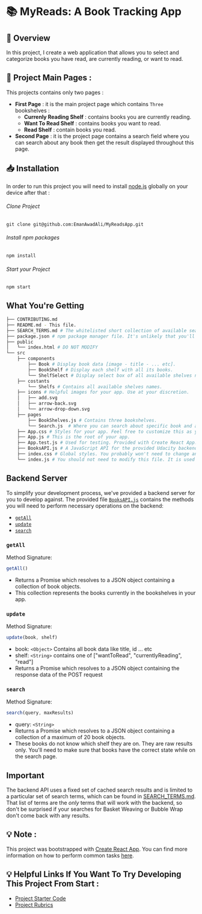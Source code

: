 # 📚 MyReads: A Book Tracking App
## 📌 Overview
In this project, I create a web application that allows you to select and categorize books you have read, are currently reading, or want to read.
## 📰 Project Main Pages :
This projects contains only two pages :
- **First Page** : it is the main project page which contains ```Three``` bookshelves :
  - **Currenly Reading Shelf** : contains books you are currently reading.
  - **Want To Read Shelf** : contains books you want to read.
  - **Read Shelf** : contain books you read.
 - **Second Page** : it is the project page contains a search field where you can search about any book then get the result displayed throughout this page.

## 📥 Installation
In order to run this project you will need to install [node.js](https://nodejs.org/en/) globally on your device after that :

###### Clone Project
```
git clone git@github.com:EmanAwadAli/MyReadsApp.git
```
###### Install npm packages
```
npm install
```
###### Start your Project
```
npm start
```
## What You're Getting
```bash
├── CONTRIBUTING.md
├── README.md - This file.
├── SEARCH_TERMS.md # The whitelisted short collection of available search terms for you to use with your app.
├── package.json # npm package manager file. It's unlikely that you'll need to modify this.
├── public
│   └── index.html # DO NOT MODIFY
└── src
    ├── components
        ├── Book # Display book data [image - title - ... etc].
        ├── BookShelf # Display each shelf with all its books.
        └── ShelfSelect # Display select box of all available shelves names.
    ├── costants
        └── Shelfs # Contains all available shelves names.
    ├── icons # Helpful images for your app. Use at your discretion.
    │   ├── add.svg
    │   ├── arrow-back.svg
    │   └── arrow-drop-down.svg
    ├── pages
        ├── BookShelves.js # Contains three bookshelves.
        └── Search.js  # Where you can search about specific book and add it to a shelf.
    ├── App.css # Styles for your app. Feel free to customize this as you desire.
    ├── App.js # This is the root of your app.
    ├── App.test.js # Used for testing. Provided with Create React App. Testing is encouraged, but not required.
    ├── BooksAPI.js # A JavaScript API for the provided Udacity backend. Instructions for the methods are below
    ├── index.css # Global styles. You probably won't need to change anything here.
    └── index.js # You should not need to modify this file. It is used for DOM rendering only.
```
## Backend Server

To simplify your development process, we've provided a backend server for you to develop against. The provided file [`BooksAPI.js`](src/BooksAPI.js) contains the methods you will need to perform necessary operations on the backend:

* [`getAll`](#getall)
* [`update`](#update)
* [`search`](#search)

### `getAll`

Method Signature:

```js
getAll()
```

* Returns a Promise which resolves to a JSON object containing a collection of book objects.
* This collection represents the books currently in the bookshelves in your app.

### `update`

Method Signature:

```js
update(book, shelf)
```

* book: `<Object>` Contains all book data like title, id ... etc
* shelf: `<String>` contains one of ["wantToRead", "currentlyReading", "read"]  
* Returns a Promise which resolves to a JSON object containing the response data of the POST request

### `search`

Method Signature:

```js
search(query, maxResults)
```

* query: `<String>`
* Returns a Promise which resolves to a JSON object containing a collection of a maximum of 20 book objects.
* These books do not know which shelf they are on. They are raw results only. You'll need to make sure that books have the correct state while on the search page.

## Important
The backend API uses a fixed set of cached search results and is limited to a particular set of search terms, which can be found in [SEARCH_TERMS.md](SEARCH_TERMS.md). That list of terms are the _only_ terms that will work with the backend, so don't be surprised if your searches for Basket Weaving or Bubble Wrap don't come back with any results.

## 💡 Note :
This project was bootstrapped with [Create React App](https://github.com/facebookincubator/create-react-app). You can find more information on how to perform common tasks [here](https://github.com/facebookincubator/create-react-app/blob/master/packages/react-scripts/template/README.md).

## 💡 Helpful Links If You Want To Try Developing This Project From Start : 
- [Project Starter Code](https://github.com/udacity/reactnd-project-myreads-starter)
- [Project Rubrics](https://review.udacity.com/#!/rubrics/918/view)
